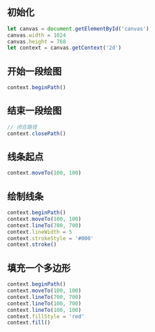 ## 初始化
```javascript
let canvas = document.getElementById('canvas')
canvas.width = 1024
canvas.height = 768
let context = canvas.getContext('2d')
```

## 开始一段绘图
```javascript
context.beginPath()
```

## 结束一段绘图
```javascript
// 闭合路径
context.closePath()
```

## 线条起点
```javascript
context.moveTo(100, 100)
```

## 绘制线条
```javascript
context.beginPath()
context.moveTo(100, 100)
context.lineTo(700, 700)
context.lineWidth = 5
context.strokeStyle = '#000'
context.stroke()
```

## 填充一个多边形
```javascript
context.beginPath()
context.moveTo(100, 100)
context.lineTo(700, 700)
context.lineTo(100, 700)
context.lineTo(100, 100)
context.fillStyle = 'red'
context.fill()
```
